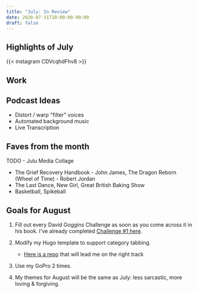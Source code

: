 ```yaml
---
title: "July: In Review"
date: 2020-07-31T10:00:00-00:00
draft: false
---
```


## Highlights of July

{{< instagram CDVcqhdFhv8 >}}

## Work

## Podcast Ideas

- Distort / warp "filter" voices
- Automated background music
- Live Transcription

## Faves from the month

TODO - Julu Media Collage 

- The Grief Recovery Handbook - John James, The Dragon Reborn (Wheel of Time) - Robert Jordan
- The Last Dance, New Girl, Great British Baking Show
- Basketball, Spikeball

## Goals for August

1. Fill out every David Goggins Challenge as soon as you come across it in his book. I've already completed [Challenge #1 here](https://www.awildtylerappeared.com/posts/challenges/challenge-1/).

2. Modify my Hugo template to support category tabbing.
   - [Here is a repo](https://github.com/rvanhorn/hugo-dynamic-tabs#:~:text=Hugo%20Dynamic%20Tabs%20uses%20two,individual%20tab%20within%20that%20group.) that will lead me on the right track

3. Use my GoPro 2 times.

4. My themes for August will be the same as July: less sarcastic, more loving & forgiving.
